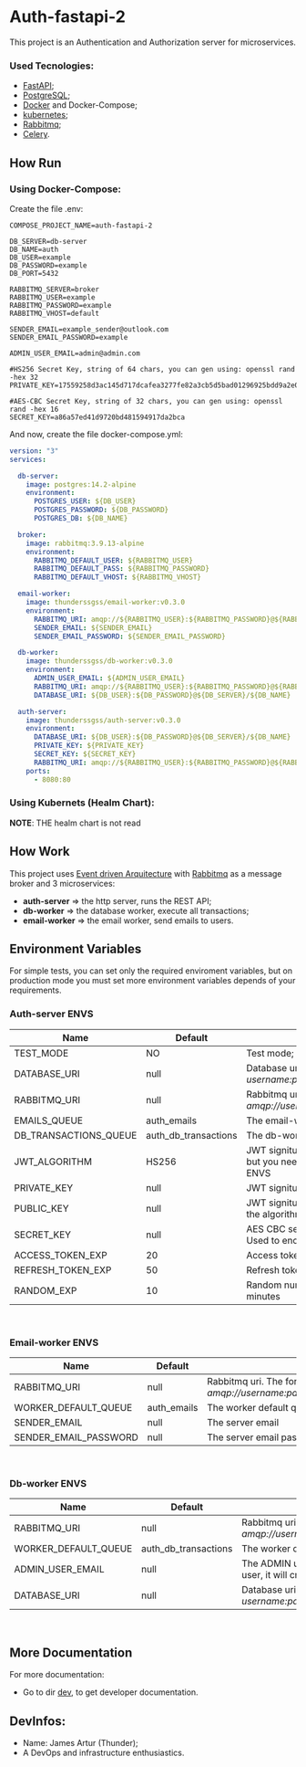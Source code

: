 # Auth-fastapi-2
This project is an Authentication and Authorization server for microservices.

### Used Tecnologies:
- [FastAPI](https://fastapi.tiangolo.com/);
- [PostgreSQL](https://www.postgresql.org/);
- [Docker](https://www.docker.com/) and Docker-Compose;
- [kubernetes](https://kubernetes.io/);
- [Rabbitmq](https://www.rabbitmq.com/);
- [Celery](https://docs.celeryq.dev/en/stable/getting-started/introduction.html).

## How Run

### Using Docker-Compose:

Create the file .env:
```
COMPOSE_PROJECT_NAME=auth-fastapi-2

DB_SERVER=db-server
DB_NAME=auth
DB_USER=example
DB_PASSWORD=example
DB_PORT=5432

RABBITMQ_SERVER=broker
RABBITMQ_USER=example
RABBITMQ_PASSWORD=example
RABBITMQ_VHOST=default

SENDER_EMAIL=example_sender@outlook.com
SENDER_EMAIL_PASSWORD=example

ADMIN_USER_EMAIL=admin@admin.com

#HS256 Secret Key, string of 64 chars, you can gen using: openssl rand -hex 32
PRIVATE_KEY=17559258d3ac145d717dcafea3277fe82a3cb5d5bad01296925bdd9a2e0c3370

#AES-CBC Secret Key, string of 32 chars, you can gen using: openssl rand -hex 16
SECRET_KEY=a86a57ed41d9720bd481594917da2bca
```

And now, create the file docker-compose.yml:
```yaml
version: "3"
services:

  db-server:
    image: postgres:14.2-alpine
    environment:
      POSTGRES_USER: ${DB_USER}
      POSTGRES_PASSWORD: ${DB_PASSWORD}
      POSTGRES_DB: ${DB_NAME}

  broker:
    image: rabbitmq:3.9.13-alpine
    environment:
      RABBITMQ_DEFAULT_USER: ${RABBITMQ_USER}
      RABBITMQ_DEFAULT_PASS: ${RABBITMQ_PASSWORD}
      RABBITMQ_DEFAULT_VHOST: ${RABBITMQ_VHOST}

  email-worker:
    image: thunderssgss/email-worker:v0.3.0
    environment:
      RABBITMQ_URI: amqp://${RABBITMQ_USER}:${RABBITMQ_PASSWORD}@${RABBITMQ_SERVER}/${RABBITMQ_VHOST}
      SENDER_EMAIL: ${SENDER_EMAIL}
      SENDER_EMAIL_PASSWORD: ${SENDER_EMAIL_PASSWORD}

  db-worker:
    image: thunderssgss/db-worker:v0.3.0
    environment:
      ADMIN_USER_EMAIL: ${ADMIN_USER_EMAIL}
      RABBITMQ_URI: amqp://${RABBITMQ_USER}:${RABBITMQ_PASSWORD}@${RABBITMQ_SERVER}/${RABBITMQ_VHOST}
      DATABASE_URI: ${DB_USER}:${DB_PASSWORD}@${DB_SERVER}/${DB_NAME}

  auth-server:
    image: thunderssgss/auth-server:v0.3.0
    environment:
      DATABASE_URI: ${DB_USER}:${DB_PASSWORD}@${DB_SERVER}/${DB_NAME}
      PRIVATE_KEY: ${PRIVATE_KEY}
      SECRET_KEY: ${SECRET_KEY}
      RABBITMQ_URI: amqp://${RABBITMQ_USER}:${RABBITMQ_PASSWORD}@${RABBITMQ_SERVER}/${RABBITMQ_VHOST}
    ports:
      - 8080:80
```

### Using Kubernets (Healm Chart):
**NOTE**: THE healm chart is not read

## How Work
This project uses [Event driven Arquitecture](https://en.wikipedia.org/wiki/Event-driven_architecture) with [Rabbitmq](https://www.rabbitmq.com/) as a message broker and 3 microservices:
- **auth-server** => the http server, runs the REST API;
- **db-worker** => the database worker, execute all transactions;
- **email-worker** => the email worker, send emails to users.

## Environment Variables
For simple tests, you can set only the required enviroment variables, but on production mode you must set more environment variables depends of your requirements.
<br>

### Auth-server ENVS

| Name | Default | Description | Required | 
|------|---------|-------------|:--------:|
| TEST_MODE | NO | Test mode; **please, don't set** | no |
| DATABASE_URI | null | Database uri. The format is: *username:password@hostname/db_name* | yes |
| RABBITMQ_URI | null | Rabbitmq uri. The format is: *amqp://username:password@hostname/vhost_name* | yes |
| EMAILS_QUEUE | auth_emails | The email-worker **WORKER_DEFAULT_QUEUE** | no |
| DB_TRANSACTIONS_QUEUE | auth_db_transactions | The db-worker **WORKER_DEFAULT_QUEUE** | no |
| JWT_ALGORITHM | HS256 | JWT signiture algorithm. You can change to **RS256**, but you need to set **PRIVATE_KEY** and **PUBLIC_KEY** ENVS | no |
| PRIVATE_KEY | null | JWT signiture algorithm private key | yes |
| PUBLIC_KEY | null | JWT signiture algorithm public key. You must set if the algorithm is **RS256** | no |
| SECRET_KEY | null | AES CBC secret key. Must be a string with 32 chars. Used to encrypt the JWT token | yes |
| ACCESS_TOKEN_EXP | 20 | Access token expiration minutes | no |
| REFRESH_TOKEN_EXP | 50 | Refresh token expiration minutes | no |
| RANDOM_EXP | 10 | Random number (sended to email) expiration minutes | no |
<br>

### Email-worker ENVS
| Name | Default | Description | Required | 
|------|---------|-------------|:--------:|
| RABBITMQ_URI | null | Rabbitmq uri. The format is: *amqp://username:password@hostname/vhost_name* | yes |
| WORKER_DEFAULT_QUEUE | auth_emails | The worker default queue name | no | 
| SENDER_EMAIL | null | The server email | yes |
| SENDER_EMAIL_PASSWORD | null | The server email password | yes |
<br>

### Db-worker ENVS
| Name | Default | Description | Required | 
|------|---------|-------------|:--------:|
| RABBITMQ_URI | null | Rabbitmq uri. The format is: *amqp://username:password@hostname/vhost_name* | yes |
| WORKER_DEFAULT_QUEUE | auth_db_transactions | The worker default queue name | no |
| ADMIN_USER_EMAIL | null | The ADMIN user email. If the server don't have admin user, it will create a admin user using this email | no |
| DATABASE_URI | null |Database uri. The format is: *username:password@hostname/db_name* | yes |
<br>


## More Documentation
For more documentation:
- Go to dir [dev](./docs/dev/), to get developer documentation.


## DevInfos:
- Name: James Artur (Thunder);
- A DevOps and infrastructure enthusiastics.